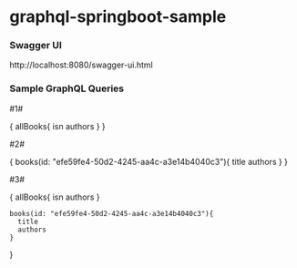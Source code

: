 # graphql-springboot-sample

### Swagger UI ###
http://localhost:8080/swagger-ui.html

### Sample GraphQL Queries ###

#1#

{
    allBooks{
        isn
        authors
    }
}

#2#

{
    books(id: "efe59fe4-50d2-4245-aa4c-a3e14b4040c3"){
      title
      authors
    }
}

#3#

{
    allBooks{
        isn
        authors
    }

    books(id: "efe59fe4-50d2-4245-aa4c-a3e14b4040c3"){
      title
      authors
    }

}